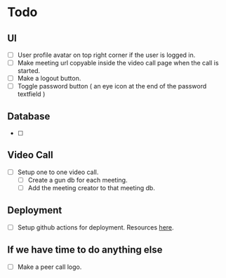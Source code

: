 # Todo

## UI

- [ ] User profile avatar on top right corner if the user is logged in.
- [ ] Make meeting url copyable inside the video call page when the call is started.
- [ ] Make a logout button.
- [ ] Toggle password button ( an eye icon at the end of the password textfield )

## Database

- [ ]

## Video Call

- [ ] Setup one to one video call.
  - [ ] Create a gun db for each meeting.
  - [ ] Add the meeting creator to that meeting db.

## Deployment

- [ ] Setup github actions for deployment. Resources [here](https://docs.fleek.co/internet-computer-hosting/site-deployment/#other-resources-ic-deploy-github-action).

## If we have time to do anything else

- [ ] Make a peer call logo.
